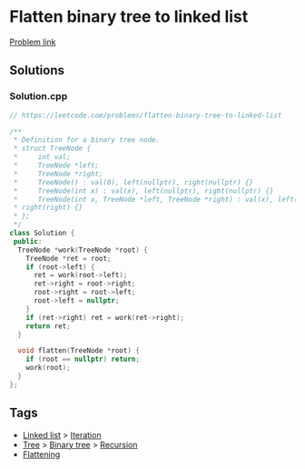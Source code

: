 # Flatten binary tree to linked list

[Problem link](https://leetcode.com/problems/flatten-binary-tree-to-linked-list)

## Solutions


### Solution.cpp
```cpp
// https://leetcode.com/problems/flatten-binary-tree-to-linked-list

/**
 * Definition for a binary tree node.
 * struct TreeNode {
 *     int val;
 *     TreeNode *left;
 *     TreeNode *right;
 *     TreeNode() : val(0), left(nullptr), right(nullptr) {}
 *     TreeNode(int x) : val(x), left(nullptr), right(nullptr) {}
 *     TreeNode(int x, TreeNode *left, TreeNode *right) : val(x), left(left),
 * right(right) {}
 * };
 */
class Solution {
 public:
  TreeNode *work(TreeNode *root) {
    TreeNode *ret = root;
    if (root->left) {
      ret = work(root->left);
      ret->right = root->right;
      root->right = root->left;
      root->left = nullptr;
    }
    if (ret->right) ret = work(ret->right);
    return ret;
  }

  void flatten(TreeNode *root) {
    if (root == nullptr) return;
    work(root);
  }
};
```
## Tags

* [Linked list](/Collections/linked-list.md#linked-list) > [Iteration](/Collections/linked-list.md#iteration)
* [Tree](/Collections/tree.md#tree) > [Binary tree](/Collections/tree.md#binary-tree) > [Recursion](/Collections/tree.md#recursion)
* [Flattening](/Collections/flattening.md#flattening)
